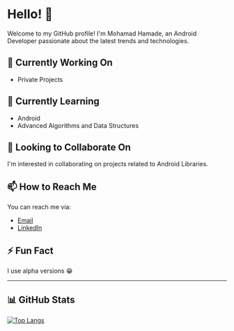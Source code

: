 # Hello! 👋

Welcome to my GitHub profile! I'm Mohamad Hamade, an Android Developer passionate about the latest trends and technologies.

## 🔭 Currently Working On

- Private Projects

## 🌱 Currently Learning

- Android
- Advanced Algorithms and Data Structures

## 👯 Looking to Collaborate On

I'm interested in collaborating on projects related to Android Libraries.

## 📫 How to Reach Me

You can reach me via:

- [Email](mailto:mohamadhamade30@gmail.com)
- [LinkedIn](https://www.linkedin.com/in/mohamad-hamade-b51503155/)

## ⚡ Fun Fact

I use alpha versions 😁

---

<!-- GitHub Stats -->
## 📊 GitHub Stats

[![Top Langs](https://github-readme-stats.vercel.app/api/top-langs/?username=Vordead&layout=compact&theme=radical)](https://github.com/anuraghazra/github-readme-stats)
